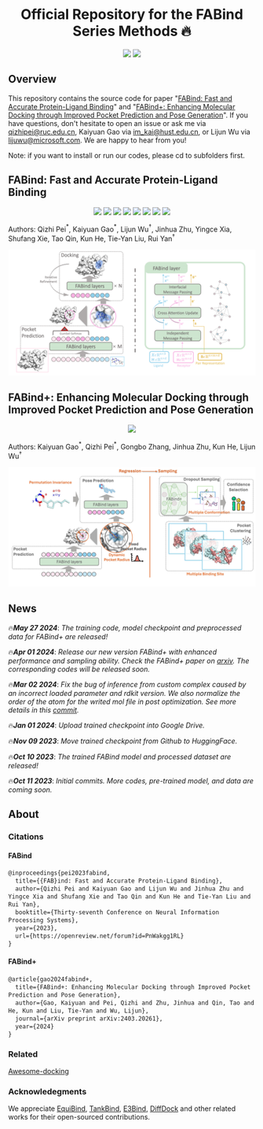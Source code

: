 <h1 align="center">
Official Repository for the FABind Series Methods 🔥
</h1>

<div align="center">

[![](https://img.shields.io/badge/FABind-openreview-red?style=plastic&logo=GitBook)](https://openreview.net/forum?id=PnWakgg1RL)
[![](https://img.shields.io/badge/FABind+-arxiv2403.20261-red?style=plastic&logo=GitBook)](https://arxiv.org/abs/2403.20261)

</div>

## Overview

This repository contains the source code for paper "[FABind: Fast and Accurate Protein-Ligand Binding](https://arxiv.org/abs/2310.06763)" and "[FABind+: Enhancing Molecular Docking through Improved Pocket Prediction and Pose Generation](https://arxiv.org/abs/2403.20261)". If you have questions, don't hesitate to open an issue or ask me via <qizhipei@ruc.edu.cn>, Kaiyuan Gao via <im_kai@hust.edu.cn>, or Lijun Wu via <lijuwu@microsoft.com>. We are happy to hear from you!

Note: if you want to install or run our codes, please cd to subfolders first.

## FABind: Fast and Accurate Protein-Ligand Binding

<div align="center">

[![](https://img.shields.io/badge/FABind-arxiv2310.06763-red?style=plastic&logo=GitBook)](https://arxiv.org/abs/2310.06763)
[![](https://img.shields.io/badge/FABind-openreview-red?style=plastic&logo=GitBook)](https://openreview.net/forum?id=PnWakgg1RL)
[![](https://img.shields.io/badge/poster_page-blue?style=plastic&logo=googleslides)](https://neurips.cc/virtual/2023/poster/71739)
[![](https://img.shields.io/badge/project_page-blue?style=plastic&logo=internetcomputer)](https://fabind-neurips23.github.io)
[![](https://img.shields.io/badge/model-pink?style=plastic&logo=themodelsresource)](https://huggingface.co/QizhiPei/FABind_model) 
[![](https://img.shields.io/badge/dataset-zenodo-orange?style=plastic&logo=zenodo)](https://zenodo.org/records/10021618)
[![](https://img.shields.io/badge/awesome-docking-orange?style=plastic&logo=awesomelists)](https://github.com/KyGao/awesome-docking/tree/main)
[![](https://img.shields.io/badge/PyTorch-1.12+-ee4c2c?logo=pytorch&logoColor=white)](https://pytorch.org/get-started/locally/)

</div>

Authors: Qizhi Pei$^*$, Kaiyuan Gao$^*$, Lijun Wu$^†$, Jinhua Zhu, Yingce Xia, Shufang Xie, Tao Qin, Kun He, Tie-Yan Liu, Rui Yan$^†$

![](./FABind/imgs/pipeline.png)

## FABind+: Enhancing Molecular Docking through Improved Pocket Prediction and Pose Generation

<div align="center">

[![](https://img.shields.io/badge/FABind+-arxiv2403.20261-red?style=plastic&logo=GitBook)](https://arxiv.org/abs/2403.20261)

</div>

Authors: Kaiyuan Gao$^*$, Qizhi Pei$^*$, Gongbo Zhang, Jinhua Zhu, Kun He, Lijun Wu$^†$

![](./FABind+/imgs/pipeline.jpg)

## News
🔥***May 27 2024***: *The training code, model checkpoint and preprocessed data for FABind+ are released!*

🔥***Apr 01 2024***: *Release our new version FABind+ with enhanced performance and sampling ability. Check the FABind+ paper on [arxiv](https://arxiv.org/abs/2403.20261). The corresponding codes will be released soon.*

🔥***Mar 02 2024***: *Fix the bug of inference from custom complex caused by an incorrect loaded parameter and rdkit version. We also normalize the order of the atom for the writed mol file in post optimization. See more details in this [commit](https://github.com/QizhiPei/FABind/commit/840631ce7957ffb9d24c71b2aa0258c93a0088e7).*

🔥***Jan 01 2024***: *Upload trained checkpoint into Google Drive.*

🔥***Nov 09 2023***: *Move trained checkpoint from Github to HuggingFace.*

🔥***Oct 10 2023***: *The trained FABind model and processed dataset are released!*

🔥***Oct 11 2023***: *Initial commits. More codes, pre-trained model, and data are coming soon.*

## About
### Citations
#### FABind
```
@inproceedings{pei2023fabind,
  title={{FAB}ind: Fast and Accurate Protein-Ligand Binding},
  author={Qizhi Pei and Kaiyuan Gao and Lijun Wu and Jinhua Zhu and Yingce Xia and Shufang Xie and Tao Qin and Kun He and Tie-Yan Liu and Rui Yan},
  booktitle={Thirty-seventh Conference on Neural Information Processing Systems},
  year={2023},
  url={https://openreview.net/forum?id=PnWakgg1RL}
}
```
#### FABind+
```
@article{gao2024fabind+,
  title={FABind+: Enhancing Molecular Docking through Improved Pocket Prediction and Pose Generation},
  author={Gao, Kaiyuan and Pei, Qizhi and Zhu, Jinhua and Qin, Tao and He, Kun and Liu, Tie-Yan and Wu, Lijun},
  journal={arXiv preprint arXiv:2403.20261},
  year={2024}
}
```

### Related
[Awesome-docking](https://github.com/KyGao/awesome-docking/tree/main)

### Acknowledegments
We appreciate [EquiBind](https://github.com/HannesStark/EquiBind), [TankBind](https://github.com/luwei0917/TankBind), [E3Bind](https://openreview.net/forum?id=sO1QiAftQFv), [DiffDock](https://github.com/gcorso/DiffDock) and other related works for their open-sourced contributions.
